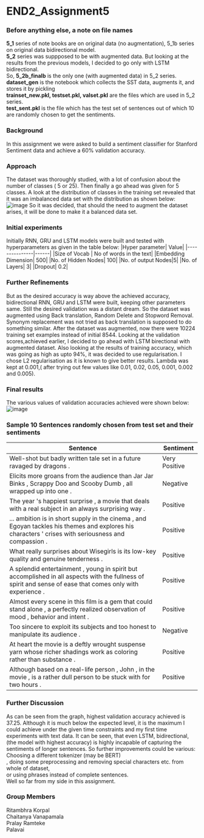 # END2_Assignment5
### Before anything else, a note on file names
**5_1** series of note books are on original data (no augmentation), 5_1b series on original data bidirectional model. <br/>
**5_2** series was suppposed to be with augmented data. But looking at the results from the previous models, I decided to go only with LSTM bidirectional. <br/>
So, **5_2b_finalb** is the only one (with augmented data) in 5_2 series.<br/>
**dataset_gen** is the notebook which collects the SST data, augments it, and stores it by pickling <br/>
**trainset_new.pkl, testset.pkl, valset.pkl** are the files which are used in 5_2 series. <br/>
**test_sent.pkl** is the file which has the test set of sentences out of which 10 are randomly chosen to get the sentiments.

### Background
In this assignment we were asked to build a sentiment classifier for Stanford Sentiment data and achieve a 60% validation accuracy.
### Approach
The dataset was thoroughly studied, with a lot of confusion about the number of classes ( 5 or 25). Then finally a go ahead was given for 5 classes. A look at the distribution of classes in the training set revealed that it was an imbalanced data set with the distribution as shown below:
![image](https://user-images.githubusercontent.com/82941475/120589588-b2be9c80-c456-11eb-8bc3-cc5d444ae2f5.png)
So it was decided, that should the need to augment the dataset arises, it will be done to make it a balanced data set.
### Initial experiments
Initially RNN, GRU and LSTM models were built and tested with hyperparameters as given in the table below:
|Hyper parameter| Value|
|---------------|------|
|Size of Vocab  | No of words in the text|
|Embedding Dimension| 500|
|No. of Hidden Nodes| 100|
|No. of output Nodes|5|
|No. of Layers| 3|
|Dropout| 0.2|

### Further Refinements
But as the desired accuracy is way above the achieved accuracy, bidirectional RNN, GRU and LSTM were built, keeping other parameters same. 
Still the desired validation was a distant dream. So the dataset was augmented using Back translation, Random Delete and Stopword Removal.
Synonym replacement was not tried as back translation is supposed to do something similar. 
After the dataset was augmented, now there were 10224 training set examples instead of initial 8544.
Looking at the validation scores,achieved earlier, I decided to go ahead with LSTM birectional with augmented dataset.
Also looking at the results of training accuracy, which was going as high as upto 94%, it was decided to use regularisation. I chose L2 regularisation as it is known to give better results. Lambda was kept at 0.001,( after trying out few values like 0.01, 0.02, 0.05, 0.001, 0.002 and 0.005).
### Final results
The various values of validation accuracies achieved were shown below:
![image](https://user-images.githubusercontent.com/82941475/120592608-c6b8cd00-c45b-11eb-941d-eca009f6235f.png)


### Sample 10 Sentences randomly chosen from test set and their sentiments
|Sentence| Sentiment|
|-------- |-------------|
|Well-shot but badly written tale set in a future ravaged by dragons . |  Very Positive|
|Elicits more groans from the audience than Jar Jar Binks , Scrappy Doo and Scooby Dumb , all wrapped up into one . |  Negative|
|The year 's happiest surprise , a movie that deals with a real subject in an always surprising way . |  Positive |
|... ambition is in short supply in the cinema , and Egoyan tackles his themes and explores his characters ' crises with seriousness and compassion . |  Positive|
|What really surprises about Wisegirls is its low-key quality and genuine tenderness . |  Positive|
|A splendid entertainment , young in spirit but accomplished in all aspects with the fullness of spirit and sense of ease that comes only with experience . |  Positive|
|Almost every scene in this film is a gem that could stand alone , a perfectly realized observation of mood , behavior and intent . | Positive|
|Too sincere to exploit its subjects and too honest to manipulate its audience . | Negative |
|At heart the movie is a deftly wrought suspense yarn whose richer shadings work as coloring rather than substance . |  Positive|
|Although based on a real-life person , John , in the movie , is a rather dull person to be stuck with for two hours . | Positive |

### Further Discussion
As can be seen from the graph, highest validation accuracy achieved is 37.25.
Although it is much below the expected level, it is the maximum I could achieve under the given time constraints and my first time experiments with text data.
It can be seen, that even LSTM, bidirectional, (the model with highest accuracy) is highly incapable of capturing the sentiments of longer sentences. So further improvements could be various: <br/>
Choosing a different tokenizer (may be BERT)<br/>, 
doing some preprocessing and removing special characters etc. from whole of dataset,<br/>
or using phrases instead of complete sentences.<br/>
Well so far from my side in this assignment.
### Group Members
Ritambhra Korpal<br/>
Chaitanya Vanapamala <br/>
Pralay Ramteke <br/>
Palavai <br/>

